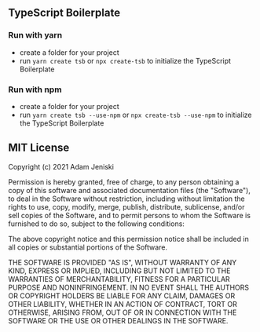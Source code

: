 ## TypeScript Boilerplate
### Run with yarn
- create a folder for your project
- run `yarn create tsb` or `npx create-tsb` to initialize the TypeScript Boilerplate


### Run with npm
- create a folder for your project
- run `yarn create tsb --use-npm` or `npx create-tsb --use-npm` to initialize the TypeScript Boilerplate


## MIT License
Copyright (c) 2021 Adam Jeniski

Permission is hereby granted, free of charge, to any person obtaining a copy
of this software and associated documentation files (the "Software"), to deal
in the Software without restriction, including without limitation the rights
to use, copy, modify, merge, publish, distribute, sublicense, and/or sell
copies of the Software, and to permit persons to whom the Software is
furnished to do so, subject to the following conditions:

The above copyright notice and this permission notice shall be included in all
copies or substantial portions of the Software.

THE SOFTWARE IS PROVIDED "AS IS", WITHOUT WARRANTY OF ANY KIND, EXPRESS OR
IMPLIED, INCLUDING BUT NOT LIMITED TO THE WARRANTIES OF MERCHANTABILITY,
FITNESS FOR A PARTICULAR PURPOSE AND NONINFRINGEMENT. IN NO EVENT SHALL THE
AUTHORS OR COPYRIGHT HOLDERS BE LIABLE FOR ANY CLAIM, DAMAGES OR OTHER
LIABILITY, WHETHER IN AN ACTION OF CONTRACT, TORT OR OTHERWISE, ARISING FROM,
OUT OF OR IN CONNECTION WITH THE SOFTWARE OR THE USE OR OTHER DEALINGS IN THE
SOFTWARE.
